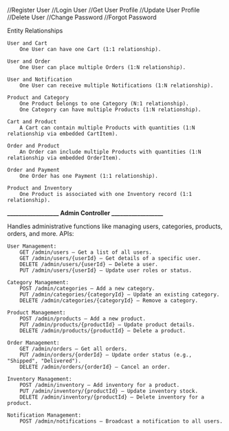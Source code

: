 //Register User
//Login User
//Get User Profile
//Update User Profile
//Delete User
//Change Password
//Forgot Password

Entity Relationships

    User and Cart
        One User can have one Cart (1:1 relationship).

    User and Order
        One User can place multiple Orders (1:N relationship).

    User and Notification
        One User can receive multiple Notifications (1:N relationship).

    Product and Category
        One Product belongs to one Category (N:1 relationship).
        One Category can have multiple Products (1:N relationship).

    Cart and Product
        A Cart can contain multiple Products with quantities (1:N relationship via embedded CartItem).

    Order and Product
        An Order can include multiple Products with quantities (1:N relationship via embedded OrderItem).

    Order and Payment
        One Order has one Payment (1:1 relationship).

    Product and Inventory
        One Product is associated with one Inventory record (1:1 relationship).

**__________________ Admin Controller __________________**

Handles administrative functions like managing users, categories, products, orders, and more.
APIs:

    User Management:
        GET /admin/users – Get a list of all users.
        GET /admin/users/{userId} – Get details of a specific user.
        DELETE /admin/users/{userId} – Delete a user.
        PUT /admin/users/{userId} – Update user roles or status.

    Category Management:
        POST /admin/categories – Add a new category.
        PUT /admin/categories/{categoryId} – Update an existing category.
        DELETE /admin/categories/{categoryId} – Remove a category.

    Product Management:
        POST /admin/products – Add a new product.
        PUT /admin/products/{productId} – Update product details.
        DELETE /admin/products/{productId} – Delete a product.

    Order Management:
        GET /admin/orders – Get all orders.
        PUT /admin/orders/{orderId} – Update order status (e.g., "Shipped", "Delivered").
        DELETE /admin/orders/{orderId} – Cancel an order.

    Inventory Management:
        POST /admin/inventory – Add inventory for a product.
        PUT /admin/inventory/{productId} – Update inventory stock.
        DELETE /admin/inventory/{productId} – Delete inventory for a product.

    Notification Management:
        POST /admin/notifications – Broadcast a notification to all users.